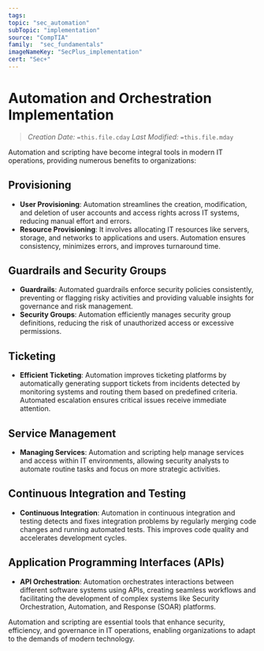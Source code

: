```yaml
---
tags:
topic: "sec_automation"
subTopic: "implementation"
source: "CompTIA"
family:  "sec_fundamentals"
imageNameKey: "SecPlus_implementation" 
cert: "Sec+"
---
```

# Automation and Orchestration Implementation
> *Creation Date:* `=this.file.cday`
> *Last Modified:* `=this.file.mday`

Automation and scripting have become integral tools in modern IT operations, providing numerous benefits to organizations:

## Provisioning

- **User Provisioning**: Automation streamlines the creation, modification, and deletion of user accounts and access rights across IT systems, reducing manual effort and errors.
- **Resource Provisioning**: It involves allocating IT resources like servers, storage, and networks to applications and users. Automation ensures consistency, minimizes errors, and improves turnaround time.

## Guardrails and Security Groups

- **Guardrails**: Automated guardrails enforce security policies consistently, preventing or flagging risky activities and providing valuable insights for governance and risk management.
- **Security Groups**: Automation efficiently manages security group definitions, reducing the risk of unauthorized access or excessive permissions.

## Ticketing

- **Efficient Ticketing**: Automation improves ticketing platforms by automatically generating support tickets from incidents detected by monitoring systems and routing them based on predefined criteria. Automated escalation ensures critical issues receive immediate attention.

## Service Management

- **Managing Services**: Automation and scripting help manage services and access within IT environments, allowing security analysts to automate routine tasks and focus on more strategic activities.

## Continuous Integration and Testing

- **Continuous Integration**: Automation in continuous integration and testing detects and fixes integration problems by regularly merging code changes and running automated tests. This improves code quality and accelerates development cycles.

## Application Programming Interfaces (APIs)

- **API Orchestration**: Automation orchestrates interactions between different software systems using APIs, creating seamless workflows and facilitating the development of complex systems like Security Orchestration, Automation, and Response (SOAR) platforms.

Automation and scripting are essential tools that enhance security, efficiency, and governance in IT operations, enabling organizations to adapt to the demands of modern technology.
